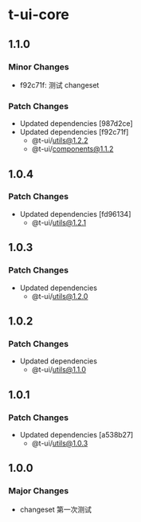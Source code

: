 # t-ui-core

## 1.1.0

### Minor Changes

- f92c71f: 测试 changeset

### Patch Changes

- Updated dependencies [987d2ce]
- Updated dependencies [f92c71f]
  - @t-ui/utils@1.2.2
  - @t-ui/components@1.1.2

## 1.0.4

### Patch Changes

- Updated dependencies [fd96134]
  - @t-ui/utils@1.2.1

## 1.0.3

### Patch Changes

- Updated dependencies
  - @t-ui/utils@1.2.0

## 1.0.2

### Patch Changes

- Updated dependencies
  - @t-ui/utils@1.1.0

## 1.0.1

### Patch Changes

- Updated dependencies [a538b27]
  - @t-ui/utils@1.0.3

## 1.0.0

### Major Changes

- changeset 第一次测试
